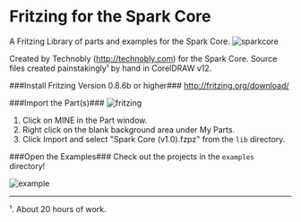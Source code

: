 Fritzing for the Spark Core
===========================

A Fritzing Library of parts and examples for the Spark Core.
![sparkcore](http://i.imgur.com/xOweCxH.png)

Created by Technobly (http://technobly.com) for the Spark Core.
Source files created painstakingly¹ by hand in CorelDRAW v12.

###Install Fritzing Version 0.8.6b or higher###
http://fritzing.org/download/

###Import the Part(s)###
![fritzing](http://i.imgur.com/sNkrT73.png)

1. Click on MINE in the Part window.
2. Right click on the blank background area under My Parts.
3. Click Import and select "Spark Core (v1.0).fzpz" from the ``lib`` directory.

###Open the Examples###
Check out the projects in the ``examples`` directory!

![example](http://i.imgur.com/CDcBhYg.png)

<hr>
¹. About 20 hours of work.